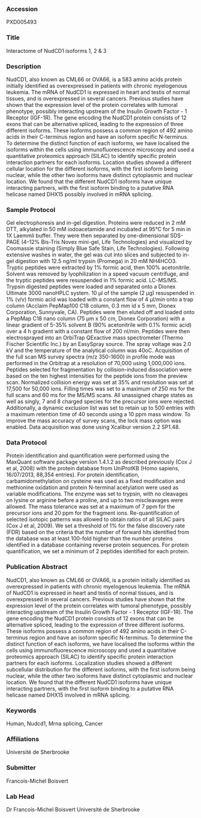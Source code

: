 ### Accession
PXD005493

### Title
Interactome of NudCD1 isoforms 1, 2 & 3

### Description
NudCD1, also known as CML66 or OVA66, is a 583 amino acids protein initially identified as overexpressed in patients with chronic myelogenous leukemia. The mRNA of NudCD1 is expressed in heart and testis of normal tissues, and is overexpressed in several cancers. Previous studies have shown that the expression level of the protein correlates with tumoral phenotype, possibly interacting upstream of the Insulin Growth Factor - 1 Receptor (IGF-1R). The gene encoding the NudCD1 protein consists of 12 exons that can be alternative spliced, leading to the expression of three different isoforms. These isoforms possess a common region of 492 amino acids in their C-terminus region and have an isoform specific N-terminus. To determine the distinct function of each isoforms, we have localised the isoforms within the cells using immunofluorescence microscopy and used a quantitative proteomics approach (SILAC) to identify specific protein interaction partners for each isoforms. Location studies showed a different cellular location for the different isoforms, with the first isoform being nuclear, while the other two isoforms have distinct cytoplasmic and nuclear location. We found that the different NudCD1 isoforms have unique interacting partners, with the first isoform binding to a putative RNA helicase named DHX15 possibly involved in mRNA splicing.

### Sample Protocol
Gel electrophoresis and in-gel digestion.  Proteins were reduced in 2 mM DTT, alkylated in 50 mM iodoacetamide and incubated at 95°C for 5 min in 1X Laemmli buffer. They were then separated by one-dimensional SDS-PAGE (4–12% Bis-Tris Novex mini-gel, Life Technologies) and visualized by Coomassie staining (Simply Blue Safe Stain, Life Technologies). Following extensive washes in water, the gel was cut into slices and subjected to in-gel digestion with 12.5 ng/ml trypsin (Promega) in 20 mM NH4HCO3. Tryptic peptides were extracted by 1% formic acid, then 100% acetonitrile. Solvent was removed by lyophilization in a speed vacuum centrifuge, and the tryptic peptides were resuspended in 1% formic acid.  LC-MS/MS.  Trypsin digested peptides were loaded and separated onto a Dionex Ultimate 3000 nanoHPLC system. 10 µl of the sample (2 µg) resuspended in 1% (v/v) formic acid was loaded with a constant flow of 4 µl/min onto a trap column (Acclaim PepMap100 C18 column, 0.3 mm id x 5 mm, Dionex Corporation, Sunnyvale, CA). Peptides were then eluted off and loaded onto a PepMap C18 nano column (75 µm x 50 cm, Dionex Corporation) with a linear gradient of 5-35% solvent B (90% acetonitrile with 0.1% formic acid) over a 4 h gradient with a constant flow of 200 nl/min. Peptides were then electrosprayed into an OrbiTrap QExactive mass spectrometer (Thermo Fischer Scientific Inc.) by an EasySpray source. The spray voltage was 2.0 kV and the temperature of the analytical column was 40oC. Acquisition of the full scan MS survey spectra (m/z 350-1600) in profile mode was performed in the Orbitrap at a resolution of 70,000 using 1,000,000 ions. Peptides selected for fragmentation by collision-induced dissociation were based on the ten highest intensities for the peptide ions from the preview scan. Normalized collision energy was set at 35% and resolution was set at 17,500 for 50,000 ions. Filling times was set to a maximum of 250 ms for the full scans and 60 ms for the MS/MS scans. All unassigned charge states as well as singly, 7 and 8 charged species for the precursor ions were rejected. Additionally, a dynamic exclusion list was set to retain up to 500 entries with a maximum retention time of 40 seconds using a 10 ppm mass window. To improve the mass accuracy of survey scans, the lock mass option was enabled. Data acquisition was done using Xcalibur version 2.2 SP1.48.

### Data Protocol
Protein identification and quantification were performed using the MaxQuant software package version 1.4.1.2 as described previously (Cox J et al, 2008) with the protein database from UniProtKB (Homo sapiens, 16/07/2013, 88,354 entries). For protein identification, carbamidomethylation on cysteine was used as a fixed modification and methionine oxidation and protein N-terminal acetylation were used as variable modifications. The enzyme was set to trypsin, with no cleavages on lysine or arginine before a proline, and up to two miscleavages were allowed. The mass tolerance was set at a maximum of 7 ppm for the precursor ions and 20 ppm for the fragment ions. Re-quantification of selected isotopic patterns was allowed to obtain ratios of all SILAC pairs (Cox J et al, 2009). We set a threshold of 1% for the false discovery rate (FDR) based on the criteria that the number of forward hits identified from the database was at least 100-fold higher than the number proteins identified in a database containing reverse protein sequences. For protein quantification, we set a minimum of 2 peptides identified for each protein.

### Publication Abstract
NudCD1, also known as CML66 or OVA66, is a protein initially identified as overexpressed in patients with chronic myelogenous leukemia. The mRNA of NudCD1 is expressed in heart and testis of normal tissues, and is overexpressed in several cancers. Previous studies have shown that the expression level of the protein correlates with tumoral phenotype, possibly interacting upstream of the Insulin Growth Factor - 1 Receptor (IGF-1R). The gene encoding the NudCD1 protein consists of 12 exons that can be alternative spliced, leading to the expression of three different isoforms. These isoforms possess a common region of 492 amino acids in their C-terminus region and have an isoform specific N-terminus. To determine the distinct function of each isoforms, we have localised the isoforms within the cells using immunofluorescence microscopy and used a quantitative proteomics approach (SILAC) to identify specific protein interaction partners for each isoforms. Localization studies showed a different subcellular distribution for the different isoforms, with the first isoform being nuclear, while the other two isoforms have distinct cytoplasmic and nuclear location. We found that the different NudCD1 isoforms have unique interacting partners, with the first isoform binding to a putative RNA helicase named DHX15 involved in mRNA splicing.

### Keywords
Human, Nudcd1, Mrna splicing, Cancer

### Affiliations
Université de Sherbrooke

### Submitter
Francois-Michel Boisvert

### Lab Head
Dr Francois-Michel Boisvert
Université de Sherbrooke


